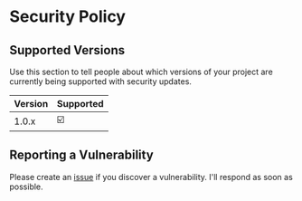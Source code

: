 # Security Policy

## Supported Versions

Use this section to tell people about which versions of your project are
currently being supported with security updates.

| Version | Supported          |
| ------- | ------------------ |
| 1.0.x   | ☑️ |


## Reporting a Vulnerability

Please create an [issue](https://github.com/xmljim/json/issues) if you discover a vulnerability.
I'll respond as soon as possible.

